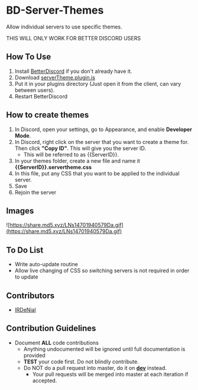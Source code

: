 # BD-Server-Themes
Allow individual servers to use specific themes.

THIS WILL ONLY WORK FOR BETTER DISCORD USERS

## How To Use
1. Install [BetterDiscord](https://betterdiscord.net/home/) if you don't already have it.
2. Download [serverTheme.plugin.js](https://raw.githubusercontent.com/IRDeNial/BD-Server-Themes/master/serverTheme.plugin.js)
3. Put it in your plugins directory (Just open it from the client, can vary between users).
4. Restart BetterDiscord

## How to create themes
1. In Discord, open your settings, go to Appearance, and enable **Developer Mode**.
2. In Discord, right click on the server that you want to create a theme for.  Then click **"Copy ID"**.  This will give you the server ID.
    * This will be referred to as {{ServerID}}.
3. In your themes folder, create a new file and name it **{{ServerID}}.servertheme.css**
4. In this file, put any CSS that you want to be applied to the individual server.
5. Save
6. Rejoin the server

## Images
![https://share.md5.xyz/LNs14701940579Da.gif](https://share.md5.xyz/LNs14701940579Da.gif)

## To Do List
* Write auto-update routine
* Allow live changing of CSS so switching servers is not required in order to update

## Contributors
* [IRDeNial](https://github.com/IRDeNial/)

## Contribution Guidelines
* Document **ALL** code contributions
  * Anything undocumented will be ignored until full documentation is provided
  * **TEST** your code first.  Do not blindly contribute.
  * Do NOT do a pull request into master, do it on **[dev](https://github.com/IRDeNial/BD-Server-Themes/tree/dev)** instead.
    * Your pull requests will be merged into master at each iteration if accepted.
